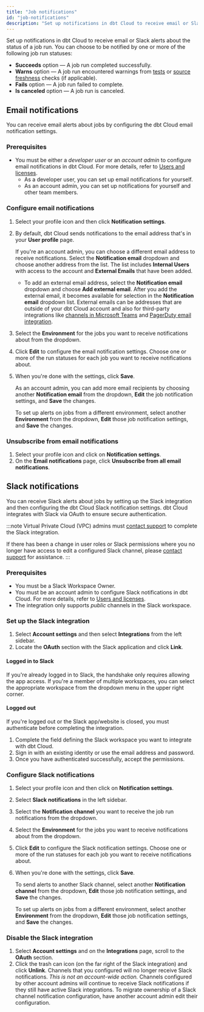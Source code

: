 ```yaml
---
title: "Job notifications"
id: "job-notifications"
description: "Set up notifications in dbt Cloud to receive email or Slack alerts about job run status."
---
```



Set up notifications in dbt Cloud to receive email or Slack alerts about the status of a job run. You can choose to be notified by one or more of the following job run statuses: 

- **Succeeds** option &mdash; A job run completed successfully.
- **Warns** option &mdash; A job run encountered warnings from [tests](/docs/build/data-tests) or [source freshness](/docs/deploy/source-freshness) checks (if applicable).
- **Fails** option &mdash; A job run failed to complete. 
- **Is canceled** option &mdash; A job run is canceled.

## Email notifications

You can receive email alerts about jobs by configuring the dbt Cloud email notification settings.

### Prerequisites 
- You must be either a _developer user_ or an _account admin_ to configure email notifications in dbt Cloud. For more details, refer to [Users and licenses](/docs/cloud/manage-access/seats-and-users).
    - As a developer user, you can set up email notifications for yourself. 
    - As an account admin, you can set up notifications for yourself and other team members. 

### Configure email notifications

1. Select your profile icon and then click **Notification settings**.
1. By default, dbt Cloud sends notifications to the email address that's in your **User profile** page.

    If you're an account admin, you can choose a different email address to receive notifications. Select the **Notification email** dropdown and choose another address from the list. The list includes **Internal Users** with access to the account and **External Emails** that have been added. 
    - To add an external email address, select the **Notification email** dropdown and choose **Add external email**. After you add the external email, it becomes available for selection in the **Notification email** dropdown list. External emails can be addresses that are outside of your dbt Cloud account and also for third-party integrations like [channels in Microsoft Teams](https://support.microsoft.com/en-us/office/tip-send-email-to-a-channel-2c17dbae-acdf-4209-a761-b463bdaaa4ca) and [PagerDuty email integration](https://support.pagerduty.com/docs/email-integration-guide).

    <Lightbox src="/img/docs/deploy/example-notification-external-email.png" width="50%" title="Example of the Notification email dropdown"/>

1. Select the **Environment** for the jobs you want to receive notifications about from the dropdown. 

1. Click **Edit** to configure the email notification settings. Choose one or more of the run statuses for each job you want to receive notifications about.

1. When you're done with the settings, click **Save**.

    As an account admin, you can add more email recipients by choosing another **Notification email** from the dropdown, **Edit** the job notification settings, and **Save** the changes.
    
    To set up alerts on jobs from a different environment, select another **Environment** from the dropdown, **Edit** those job notification settings, and **Save** the changes. 

    <Lightbox src="/img/docs/deploy/example-email-notification-settings-page.png" width="100%" title="Example of the Email notifications page"/>

### Unsubscribe from email notifications
1. Select your profile icon and click on **Notification settings**.
1. On the **Email notifications** page, click **Unsubscribe from all email notifications**. 

## Slack notifications

You can receive Slack alerts about jobs by setting up the Slack integration and then configuring the dbt Cloud Slack notification settings. dbt Cloud integrates with Slack via OAuth to ensure secure authentication.

:::note 
Virtual Private Cloud (VPC) admins must [contact support](mailto:support@getdbt.com) to complete the Slack integration.

If there has been a change in user roles or Slack permissions where you no longer have access to edit a configured Slack channel, please [contact support](mailto:support@getdbt.com) for assistance. 
:::

### Prerequisites 
- You must be a Slack Workspace Owner. 
- You must be an account admin to configure Slack notifications in dbt Cloud. For more details, refer to [Users and licenses](/docs/cloud/manage-access/seats-and-users).
- The integration only supports _public_ channels in the Slack workspace. 

### Set up the Slack integration

1. Select **Account settings** and then select **Integrations** from the left sidebar. 
1. Locate the **OAuth** section with the Slack application and click **Link**.
   <Lightbox src="/img/docs/dbt-cloud/Link-your-Slack-Profile.png" width="75%" title="Link for the Slack app"/>

#### Logged in to Slack
If you're already logged in to Slack, the handshake only requires allowing the app access. If you're a member of multiple workspaces, you can select the appropriate workspace from the dropdown menu in the upper right corner.
   <Lightbox src="/img/docs/dbt-cloud/Allow-dbt-to-access-slack.png" width="75%" title="Allow dbt access to Slack"/>

#### Logged out

If you're logged out or the Slack app/website is closed, you must authenticate before completing the integration.

1. Complete the field defining the Slack workspace you want to integrate with dbt Cloud.
    <Lightbox src="/img/docs/dbt-cloud/define-workspace.png" width="60%" title="Define the workspace"/>
2. Sign in with an existing identity or use the email address and password. 
3. Once you have authenticated successfully, accept the permissions.
    <Lightbox src="/img/docs/dbt-cloud/accept-permissions.png" width="65%" title="Allow dbt access to Slack"/>

### Configure Slack notifications

1. Select your profile icon and then click on **Notification settings**. 
1. Select **Slack notifications** in the left sidebar. 
1. Select the **Notification channel** you want to receive the job run notifications from the dropdown. 
    <Lightbox src="/img/docs/deploy/example-notification-slack-channels.png" width="100%" title="Example of the Notification channel dropdown"/>
1. Select the **Environment** for the jobs you want to receive notifications about from the dropdown. 
1. Click **Edit** to configure the Slack notification settings. Choose one or more of the run statuses for each job you want to receive notifications about.
1. When you're done with the settings, click **Save**.
    
    To send alerts to another Slack channel, select another **Notification channel** from the dropdown, **Edit** those job notification settings, and **Save** the changes.

    To set up alerts on jobs from a different environment, select another **Environment** from the dropdown, **Edit** those job notification settings, and **Save** the changes.

    <Lightbox src="/img/docs/deploy/example-slack-notification-settings-page.png" width="100%" title="Example of the Slack notifications page"/>

### Disable the Slack integration

1. Select **Account settings** and on the **Integrations** page, scroll to the **OAuth** section.
1. Click the trash can icon (on the far right of the Slack integration) and click **Unlink**. Channels that you configured will no longer receive Slack notifications. _This is not an account-wide action._ Channels configured by other account admins will continue to receive Slack notifications if they still have active Slack integrations. To migrate ownership of a Slack channel notification configuration, have another account admin edit their configuration.

